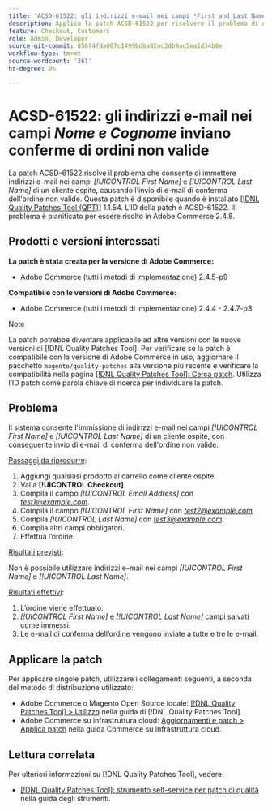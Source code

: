 ```yaml
---
title: "ACSD-61522: gli indirizzi e-mail nei campi *First and Last Name* (Nome e cognome) inviano conferme di ordine non valide"
description: Applica la patch ACSD-61522 per risolvere il problema di Adobe Commerce, che consente di immettere indirizzi e-mail nei campi *[!UICONTROL First Name]* e *[!UICONTROL Last Name]* di un cliente ospite. In tal caso verranno inviate e-mail di conferma dell'ordine non valide.
feature: Checkout, Customers
role: Admin, Developer
source-git-commit: d56f4fda007c1499bdba82ac3db9ac5ea1d34b0e
workflow-type: tm+mt
source-wordcount: '361'
ht-degree: 0%

---
```



# ACSD-61522: gli indirizzi e-mail nei campi *Nome e Cognome* inviano conferme di ordini non valide

La patch ACSD-61522 risolve il problema che consente di immettere indirizzi e-mail nei campi *[!UICONTROL First Name]* e *[!UICONTROL Last Name]* di un cliente ospite, causando l&#39;invio di e-mail di conferma dell&#39;ordine non valide. Questa patch è disponibile quando è installato [[!DNL Quality Patches Tool (QPT)]](/help/tools/quality-patches-tool/quality-patches-tool-to-self-serve-quality-patches.md) 1.1.54. L’ID della patch è ACSD-61522. Il problema è pianificato per essere risolto in Adobe Commerce 2.4.8.

## Prodotti e versioni interessati

**La patch è stata creata per la versione di Adobe Commerce:**

* Adobe Commerce (tutti i metodi di implementazione) 2.4.5-p9

**Compatibile con le versioni di Adobe Commerce:**

* Adobe Commerce (tutti i metodi di implementazione) 2.4.4 - 2.4.7-p3

>[!NOTE]
>
>La patch potrebbe diventare applicabile ad altre versioni con le nuove versioni di [!DNL Quality Patches Tool]. Per verificare se la patch è compatibile con la versione di Adobe Commerce in uso, aggiornare il pacchetto `magento/quality-patches` alla versione più recente e verificare la compatibilità nella pagina [[!DNL Quality Patches Tool]: Cerca patch](https://experienceleague.adobe.com/tools/commerce-quality-patches/index.html?lang=it). Utilizza l’ID patch come parola chiave di ricerca per individuare la patch.

## Problema

Il sistema consente l&#39;immissione di indirizzi e-mail nei campi *[!UICONTROL First Name]* e *[!UICONTROL Last Name]* di un cliente ospite, con conseguente invio di e-mail di conferma dell&#39;ordine non valide.

<u>Passaggi da riprodurre</u>:

1. Aggiungi qualsiasi prodotto al carrello come cliente ospite.
1. Vai a **[!UICONTROL Checkout]**.
1. Compila il campo *[!UICONTROL Email Address]* con *test1@example.com*.
1. Compila il campo *[!UICONTROL First Name]* con *<test2@example.com>*.
1. Compila *[!UICONTROL Last Name]* con *<test3@example.com>*.
1. Compila altri campi obbligatori.
1. Effettua l’ordine.

<u>Risultati previsti</u>:

Non è possibile utilizzare indirizzi e-mail nei campi *[!UICONTROL First Name]* e *[!UICONTROL Last Name]*.

<u>Risultati effettivi</u>:

1. L’ordine viene effettuato.
1. *[!UICONTROL First Name]* e *[!UICONTROL Last Name]* campi salvati come immessi.
1. Le e-mail di conferma dell’ordine vengono inviate a tutte e tre le e-mail.

## Applicare la patch

Per applicare singole patch, utilizzare i collegamenti seguenti, a seconda del metodo di distribuzione utilizzato:

* Adobe Commerce o Magento Open Source locale: [[!DNL Quality Patches Tool] > Utilizzo](/help/tools/quality-patches-tool/usage.md) nella guida di [!DNL Quality Patches Tool].
* Adobe Commerce su infrastruttura cloud: [Aggiornamenti e patch > Applica patch](https://experienceleague.adobe.com/docs/commerce-cloud-service/user-guide/develop/upgrade/apply-patches.html?lang=it) nella guida Commerce su infrastruttura cloud.

## Lettura correlata

Per ulteriori informazioni su [!DNL Quality Patches Tool], vedere:

* [[!DNL Quality Patches Tool]: strumento self-service per patch di qualità](/help/tools/quality-patches-tool/quality-patches-tool-to-self-serve-quality-patches.md) nella guida degli strumenti.

